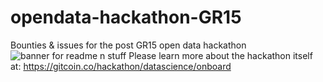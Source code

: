 # opendata-hackathon-GR15
Bounties &amp; issues for the post GR15 open data hackathon
![banner for readme n stuff](https://user-images.githubusercontent.com/8564403/191556788-13cf8afa-9aa1-4341-81b4-7f892efa4168.png)
Please learn more about the hackathon itself at:
 https://gitcoin.co/hackathon/datascience/onboard
